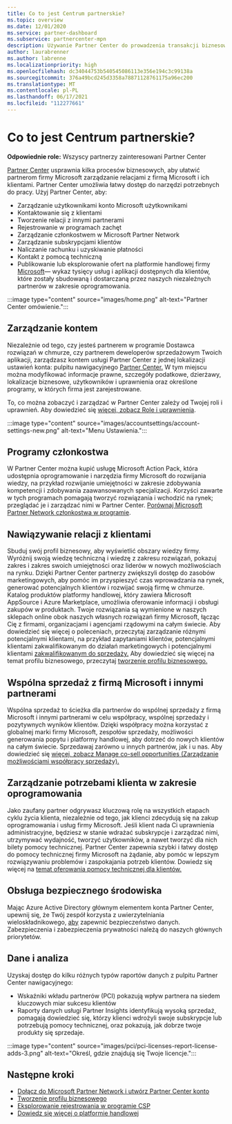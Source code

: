 ```yaml
---
title: Co to jest Centrum partnerskie?
ms.topic: overview
ms.date: 12/01/2020
ms.service: partner-dashboard
ms.subservice: partnercenter-mpn
description: Używanie Partner Center do prowadzenia transakcji biznesowych z firmą Microsoft i klientami
author: laurabrenner
ms.author: labrenne
ms.localizationpriority: high
ms.openlocfilehash: dc34044753b540545086113e356e194c3c99138a
ms.sourcegitcommit: 376a49bcd245d3358a78871128761175a96ec200
ms.translationtype: MT
ms.contentlocale: pl-PL
ms.lasthandoff: 06/17/2021
ms.locfileid: "112277661"
---
```

# <a name="what-is-partner-center"></a>Co to jest Centrum partnerskie?

**Odpowiednie role:** Wszyscy partnerzy zainteresowani Partner Center

[Partner Center](https://partner.microsoft.com/dashboard/home) usprawnia kilka procesów biznesowych, aby ułatwić partnerom firmy Microsoft zarządzanie relacjami z firmą Microsoft i ich klientami. Partner Center umożliwia łatwy dostęp do narzędzi potrzebnych do pracy. Użyj Partner Center, aby:

- Zarządzanie użytkownikami konto Microsoft użytkownikami
- Kontaktowanie się z klientami
- Tworzenie relacji z innymi partnerami
- Rejestrowanie w programach zachęt
- Zarządzanie członkostwem w Microsoft Partner Network
- Zarządzanie subskrypcjami klientów
- Naliczanie rachunku i uzyskiwanie płatności
- Kontakt z pomocą techniczną
- Publikowanie lub eksplorowanie ofert na platformie handlowej firmy [Microsoft](/azure/marketplace)— wykaz tysięcy usług i aplikacji dostępnych dla klientów, które zostały sbudowaną i dostarczaną przez naszych niezależnych partnerów w zakresie oprogramowania.

:::image type="content" source="images/home.png" alt-text="Partner Center omówienie.":::

## <a name="manage-your-account"></a>Zarządzanie kontem

Niezależnie od tego, czy jesteś partnerem w programie Dostawca rozwiązań w chmurze, czy partnerem deweloperów sprzedażowym Twoich aplikacji, zarządzasz kontem usługi Partner Center z jednej lokalizacji ustawień konta: pulpitu nawigacyjnego [Partner Center.](https://partner.microsoft.com/dashboard/home) W tym miejscu można modyfikować informacje prawne, szczegóły podatkowe, dzierżawy, lokalizacje biznesowe, użytkowników i uprawnienia oraz określone programy, w których firma jest zarejestrowane.

To, co można zobaczyć i zarządzać w Partner Center zależy od Twojej roli i uprawnień. Aby dowiedzieć się [więcej, zobacz Role i uprawnienia](permissions-overview.md).

:::image type="content" source="images/accountsettings/account-settings-new.png" alt-text="Menu Ustawienia.":::

## <a name="membership-programs"></a>Programy członkostwa

W Partner Center można kupić usługę Microsoft Action Pack, która udostępnia oprogramowanie i narzędzia firmy Microsoft do rozwijania wiedzy, na przykład rozwijanie umiejętności w zakresie zdobywania kompetencji i zdobywania zaawansowanych specjalizacji. Korzyści zawarte w tych programach pomagają tworzyć rozwiązania i wchodzić na rynek; przeglądać je i zarządzać nimi w Partner Center. [Porównaj Microsoft Partner Network członkostwa w programie](https://partner.microsoft.com/membership/compare-offers).

## <a name="connect-with-customers"></a>Nawiązywanie relacji z klientami

Sbuduj swój profil biznesowy, aby wyświetlić obszary wiedzy firmy. Wyróżnij swoją wiedzę techniczną i wiedzę z zakresu rozwiązań, pokazuj zakres i zakres swoich umiejętności oraz liderów w nowych możliwościach na rynku. Dzięki Partner Center partnerzy zwiększyli dostęp do zasobów marketingowych, aby pomóc im przyspieszyć czas wprowadzania na rynek, generować potencjalnych klientów i rozwijać swoją firmę w chmurze. Katalog produktów platformy handlowej, który zawiera Microsoft AppSource i Azure Marketplace, umożliwia oferowanie informacji i obsługi zakupów w produktach. Twoje rozwiązania są wymienione w naszych sklepach online obok naszych własnych rozwiązań firmy Microsoft, łącząc Cię z firmami, organizacjami i agencjami rządowymi na całym świecie. Aby dowiedzieć się więcej o poleceniach, przeczytaj zarządzanie różnymi potencjalnymi klientami, na przykład zapytaniami klientów, potencjalnymi klientami zakwalifikowanym do działań marketingowych i potencjalnymi klientami [zakwalifikowanym do sprzedaży.](manage-leads.md) Aby dowiedzieć się więcej na temat profilu biznesowego, przeczytaj [tworzenie profilu biznesowego.](create-a-marketing-profile.md)

## <a name="co-sell-with-microsoft-and-other-partners"></a>Wspólna sprzedaż z firmą Microsoft i innymi partnerami

Wspólna sprzedaż to ścieżka dla partnerów do wspólnej sprzedaży z firmą Microsoft i innymi partnerami w celu współpracy, wspólnej sprzedaży i pozytywnych wyników klientów. Dzięki współpracy można korzystać z globalnej marki firmy Microsoft, zespołów sprzedaży, możliwości generowania popytu i platformy handlowej, aby dotrzeć do nowych klientów na całym świecie. Sprzedawaj zarówno u innych partnerów, jak i u nas. Aby dowiedzieć się [więcej, zobacz Manage co-sell opportunities (Zarządzanie możliwościami współpracy sprzedaży).](manage-co-sell-opportunities.md)

## <a name="manage-customer-software-needs"></a>Zarządzanie potrzebami klienta w zakresie oprogramowania

Jako zaufany partner odgrywasz kluczową rolę na wszystkich etapach cyklu życia klienta, niezależnie od tego, jak klienci zdecydują się na zakup oprogramowania i usług firmy Microsoft. Jeśli klient nada Ci uprawnienia administracyjne, będziesz w stanie wdrażać subskrypcje i zarządzać nimi, utrzymywać wydajność, tworzyć użytkowników, a nawet tworzyć dla nich bilety pomocy technicznej. Partner Center zapewnia szybki i łatwy dostęp do pomocy technicznej firmy Microsoft na żądanie, aby pomóc w lepszym rozwiązywaniu problemów i zaspokajania potrzeb klientów. Dowiedz się więcej na [temat oferowania pomocy technicznej dla klientów.](customer-support.md)

## <a name="maintain-a-secure-environment"></a>Obsługa bezpiecznego środowiska

Mając Azure Active Directory głównym elementem konta Partner Center, upewnij się, że Twój zespół korzysta z uwierzytelniania wieloskładnikowego, [aby](partner-security-requirements-mandating-mfa.md) zapewnić bezpieczeństwo danych. Zabezpieczenia i zabezpieczenia prywatności należą do naszych głównych priorytetów.

## <a name="data-and-analytics"></a>Dane i analiza

Uzyskaj dostęp do kilku różnych typów raportów danych z pulpitu Partner Center nawigacyjnego:

- Wskaźniki wkładu partnerów (PCI) pokazują wpływ partnera na siedem kluczowych miar sukcesu klientów
- Raporty danych usługi Partner Insights identyfikują wysoką sprzedaż, pomagają dowiedzieć się, którzy klienci wdrożyli swoje subskrypcje lub potrzebują pomocy technicznej, oraz pokazują, jak dobrze twoje produkty się sprzedaje.

:::image type="content" source="images/pci/pci-licenses-report-license-adds-3.png" alt-text="Określ, gdzie znajdują się Twoje licencje.":::

## <a name="next-steps"></a>Następne kroki

- [Dołącz do Microsoft Partner Network i utwórz Partner Center konto](mpn-create-a-partner-center-account.md)
- [Tworzenie profilu biznesowego](create-a-marketing-profile.md)
- [Eksplorowanie rejestrowania w programie CSP](csp-overview.md)
- [Dowiedz się więcej o platformie handlowej](csp-commercial-marketplace-overview.md)
